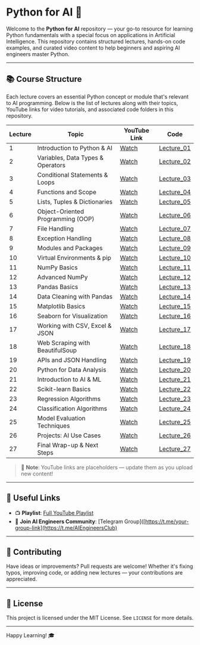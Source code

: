 # Python for AI 🚀

Welcome to the **Python for AI** repository — your go-to resource for learning Python fundamentals with a special focus on applications in Artificial Intelligence. This repository contains structured lectures, hands-on code examples, and curated video content to help beginners and aspiring AI engineers master Python.

---

## 📚 Course Structure

Each lecture covers an essential Python concept or module that's relevant to AI programming. Below is the list of lectures along with their topics, YouTube links for video tutorials, and associated code folders in this repository.

| Lecture | Topic | YouTube Link | Code |
|--------|-------|--------------|------|
| 1 | Introduction to Python & AI | [Watch](https://youtube.com/your-video-link) | [Lecture_01](Lecture_01) |
| 2 | Variables, Data Types & Operators | [Watch](https://youtube.com/your-video-link) | [Lecture_02](Lecture_02) |
| 3 | Conditional Statements & Loops | [Watch](https://youtube.com/your-video-link) | [Lecture_03](Lecture_03) |
| 4 | Functions and Scope | [Watch](https://youtube.com/your-video-link) | [Lecture_04](Lecture_04) |
| 5 | Lists, Tuples & Dictionaries | [Watch](https://youtube.com/your-video-link) | [Lecture_05](Lecture_05) |
| 6 | Object-Oriented Programming (OOP) | [Watch](https://youtube.com/your-video-link) | [Lecture_06](Lecture_06) |
| 7 | File Handling | [Watch](https://youtube.com/your-video-link) | [Lecture_07](Lecture_07) |
| 8 | Exception Handling | [Watch](https://youtube.com/your-video-link) | [Lecture_08](Lecture_08) |
| 9 | Modules and Packages | [Watch](https://youtube.com/your-video-link) | [Lecture_09](Lecture_09) |
| 10 | Virtual Environments & pip | [Watch](https://youtube.com/your-video-link) | [Lecture_10](Lecture_10) |
| 11 | NumPy Basics | [Watch](https://youtube.com/your-video-link) | [Lecture_11](Lecture_11) |
| 12 | Advanced NumPy | [Watch](https://youtube.com/your-video-link) | [Lecture_12](Lecture_12) |
| 13 | Pandas Basics | [Watch](https://youtube.com/your-video-link) | [Lecture_13](Lecture_13) |
| 14 | Data Cleaning with Pandas | [Watch](https://youtube.com/your-video-link) | [Lecture_14](Lecture_14) |
| 15 | Matplotlib Basics | [Watch](https://youtube.com/your-video-link) | [Lecture_15](Lecture_15) |
| 16 | Seaborn for Visualization | [Watch](https://youtube.com/your-video-link) | [Lecture_16](Lecture_16) |
| 17 | Working with CSV, Excel & JSON | [Watch](https://youtube.com/your-video-link) | [Lecture_17](Lecture_17) |
| 18 | Web Scraping with BeautifulSoup | [Watch](https://youtube.com/your-video-link) | [Lecture_18](Lecture_18) |
| 19 | APIs and JSON Handling | [Watch](https://youtube.com/your-video-link) | [Lecture_19](Lecture_19) |
| 20 | Python for Data Analysis | [Watch](https://youtube.com/your-video-link) | [Lecture_20](Lecture_20) |
| 21 | Introduction to AI & ML | [Watch](https://youtube.com/your-video-link) | [Lecture_21](Lecture_21) |
| 22 | Scikit-learn Basics | [Watch](https://youtube.com/your-video-link) | [Lecture_22](Lecture_22) |
| 23 | Regression Algorithms | [Watch](https://youtube.com/your-video-link) | [Lecture_23](Lecture_23) |
| 24 | Classification Algorithms | [Watch](https://youtube.com/your-video-link) | [Lecture_24](Lecture_24) |
| 25 | Model Evaluation Techniques | [Watch](https://youtube.com/your-video-link) | [Lecture_25](Lecture_25) |
| 26 | Projects: AI Use Cases | [Watch](https://youtube.com/your-video-link) | [Lecture_26](Lecture_26) |
| 27 | Final Wrap-up & Next Steps | [Watch](https://youtube.com/your-video-link) | [Lecture_27](Lecture_27) |

> 📌 **Note**: YouTube links are placeholders — update them as you upload new content!

---

## 🔗 Useful Links

- 📺 **Playlist**: [Full YouTube Playlist](https://www.youtube.com/playlist?list=PLRXO6ANg6wvcgSTFrvG-D3rbjsvuTuAjn)
- 🧠 **Join AI Engineers Community**: [Telegram Group]([https://t.me/your-group-link](https://t.me/AIEngineersClub)

---

## 🤝 Contributing

Have ideas or improvements? Pull requests are welcome! Whether it's fixing typos, improving code, or adding new lectures — your contributions are appreciated.

---

## 📜 License

This project is licensed under the MIT License. See `LICENSE` for more details.

---

Happy Learning! 🎓
